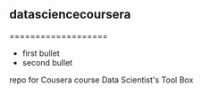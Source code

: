 ## datasciencecoursera
===================
* first bullet
* second bullet

repo for Cousera course Data Scientist's Tool Box
